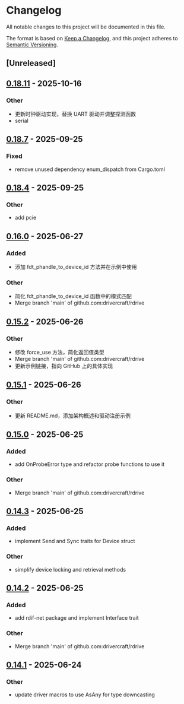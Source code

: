 # Changelog

All notable changes to this project will be documented in this file.

The format is based on [Keep a Changelog](https://keepachangelog.com/en/1.0.0/),
and this project adheres to [Semantic Versioning](https://semver.org/spec/v2.0.0.html).

## [Unreleased]

## [0.18.11](https://github.com/drivercraft/rdrive/compare/rdrive-v0.18.10...rdrive-v0.18.11) - 2025-10-16

### Other

- 更新时钟驱动实现，替换 UART 驱动并调整探测函数
- serial

## [0.18.7](https://github.com/drivercraft/rdrive/compare/rdrive-v0.18.4...rdrive-v0.18.7) - 2025-09-25

### Fixed

- remove unused dependency enum_dispatch from Cargo.toml

## [0.18.4](https://github.com/drivercraft/rdrive/compare/rdrive-v0.18.3...rdrive-v0.18.4) - 2025-09-25

### Other

- add pcie

## [0.16.0](https://github.com/drivercraft/rdrive/compare/rdrive-v0.15.2...rdrive-v0.16.0) - 2025-06-27

### Added

- 添加 fdt_phandle_to_device_id 方法并在示例中使用

### Other

- 简化 fdt_phandle_to_device_id 函数中的模式匹配
- Merge branch 'main' of github.com:drivercraft/rdrive

## [0.15.2](https://github.com/drivercraft/rdrive/compare/rdrive-v0.15.1...rdrive-v0.15.2) - 2025-06-26

### Other

- 修改 force_use 方法，简化返回值类型
- Merge branch 'main' of github.com:drivercraft/rdrive
- 更新示例链接，指向 GitHub 上的具体实现

## [0.15.1](https://github.com/drivercraft/rdrive/compare/rdrive-v0.15.0...rdrive-v0.15.1) - 2025-06-26

### Other

- 更新 README.md，添加架构概述和驱动注册示例

## [0.15.0](https://github.com/drivercraft/rdrive/compare/rdrive-v0.14.3...rdrive-v0.15.0) - 2025-06-25

### Added

- add OnProbeError type and refactor probe functions to use it

### Other

- Merge branch 'main' of github.com:drivercraft/rdrive

## [0.14.3](https://github.com/drivercraft/rdrive/compare/rdrive-v0.14.2...rdrive-v0.14.3) - 2025-06-25

### Added

- implement Send and Sync traits for Device struct

### Other

- simplify device locking and retrieval methods

## [0.14.2](https://github.com/drivercraft/rdrive/compare/rdrive-v0.14.1...rdrive-v0.14.2) - 2025-06-25

### Added

- add rdif-net package and implement Interface trait

### Other

- Merge branch 'main' of github.com:drivercraft/rdrive

## [0.14.1](https://github.com/drivercraft/rdrive/compare/rdrive-v0.14.0...rdrive-v0.14.1) - 2025-06-24

### Other

- update driver macros to use AsAny for type downcasting

